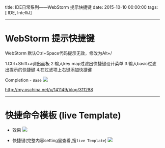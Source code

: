 title: IDE日常系列——WebStorm 提示快捷键
date: 2015-10-10 00:00:00
tags:  [ IDE, IntelliJ]
 
---


# WebStorm 提示快捷键
WebStorm 默认Ctrl+Space代码提示无效，修改为Alt+/
 
1.Ctrl+Shift+a调出面板
2.输入key map过滤出快捷键设计菜单
3.输入basic过滤出提示的快捷键
4.在过滤项上右键添加快捷键


Completion - `Base`
![](http://7xnbs3.com1.z0.glb.clouddn.com/17-8-12/34121037.jpg)



http://my.oschina.net/u/141149/blog/311288



---

# 快捷命令模板 (live Template)
- 效果
![]( http://7xnbs3.com1.z0.glb.clouddn.com/17-8-12/4003115.jpg)


- 快捷键(完整内容setting里查看,搜`live Template`)
 ![]( http://7xnbs3.com1.z0.glb.clouddn.com/17-8-12/12232124.jpg)


<!-- more -->

